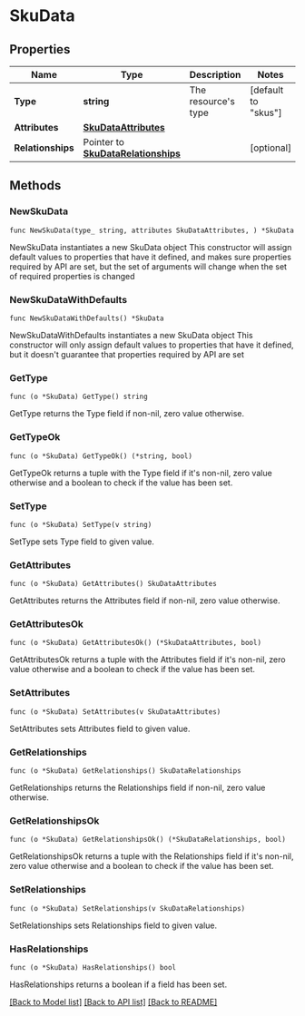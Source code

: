 # SkuData

## Properties

Name | Type | Description | Notes
------------ | ------------- | ------------- | -------------
**Type** | **string** | The resource&#39;s type | [default to "skus"]
**Attributes** | [**SkuDataAttributes**](SkuDataAttributes.md) |  | 
**Relationships** | Pointer to [**SkuDataRelationships**](SkuDataRelationships.md) |  | [optional] 

## Methods

### NewSkuData

`func NewSkuData(type_ string, attributes SkuDataAttributes, ) *SkuData`

NewSkuData instantiates a new SkuData object
This constructor will assign default values to properties that have it defined,
and makes sure properties required by API are set, but the set of arguments
will change when the set of required properties is changed

### NewSkuDataWithDefaults

`func NewSkuDataWithDefaults() *SkuData`

NewSkuDataWithDefaults instantiates a new SkuData object
This constructor will only assign default values to properties that have it defined,
but it doesn't guarantee that properties required by API are set

### GetType

`func (o *SkuData) GetType() string`

GetType returns the Type field if non-nil, zero value otherwise.

### GetTypeOk

`func (o *SkuData) GetTypeOk() (*string, bool)`

GetTypeOk returns a tuple with the Type field if it's non-nil, zero value otherwise
and a boolean to check if the value has been set.

### SetType

`func (o *SkuData) SetType(v string)`

SetType sets Type field to given value.


### GetAttributes

`func (o *SkuData) GetAttributes() SkuDataAttributes`

GetAttributes returns the Attributes field if non-nil, zero value otherwise.

### GetAttributesOk

`func (o *SkuData) GetAttributesOk() (*SkuDataAttributes, bool)`

GetAttributesOk returns a tuple with the Attributes field if it's non-nil, zero value otherwise
and a boolean to check if the value has been set.

### SetAttributes

`func (o *SkuData) SetAttributes(v SkuDataAttributes)`

SetAttributes sets Attributes field to given value.


### GetRelationships

`func (o *SkuData) GetRelationships() SkuDataRelationships`

GetRelationships returns the Relationships field if non-nil, zero value otherwise.

### GetRelationshipsOk

`func (o *SkuData) GetRelationshipsOk() (*SkuDataRelationships, bool)`

GetRelationshipsOk returns a tuple with the Relationships field if it's non-nil, zero value otherwise
and a boolean to check if the value has been set.

### SetRelationships

`func (o *SkuData) SetRelationships(v SkuDataRelationships)`

SetRelationships sets Relationships field to given value.

### HasRelationships

`func (o *SkuData) HasRelationships() bool`

HasRelationships returns a boolean if a field has been set.


[[Back to Model list]](../README.md#documentation-for-models) [[Back to API list]](../README.md#documentation-for-api-endpoints) [[Back to README]](../README.md)


